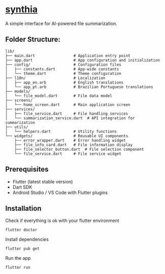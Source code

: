 # [synthia](https://github.com/pa-tiq/synthia)

A simple interface for AI-powered file summarization.

## Folder Structure:

```
lib/
├── main.dart                 # Application entry point
├── app.dart                  # App configuration and initialization
├── config/                   # Configuration files
│   ├── constants.dart        # App-wide constants
│   └── theme.dart            # Theme configuration
├── l10n/                     # Localization
│   ├── app_en.arb            # English translations
│   └── app_pt.arb            # Brazilian Portuguese translations
├── models/
│   └── file_model.dart       # File data model
├── screens/
│   └── home_screen.dart      # Main application screen
├── services/
│   ├── file_service.dart     # File handling services
│   └── summarization_service.dart  # API integration for summarization
├── utils/
│   └── helpers.dart          # Utility functions
└── widgets/                  # Reusable UI components
    ├── error_wrapper.dart    # Error handling widget
    ├── file_info_card.dart   # File information display
    ├── file_selector_button.dart  # File selection component
    └── file_service.dart     # File service widget
```

## Prerequisites

- Flutter (latest stable version)
- Dart SDK
- Android Studio / VS Code with Flutter plugins

## Installation

Check if everything is ok with your flutter environment

```
flutter doctor
```

Install dependencies

```
flutter pub get
```

Run the app

```
flutter run
```
